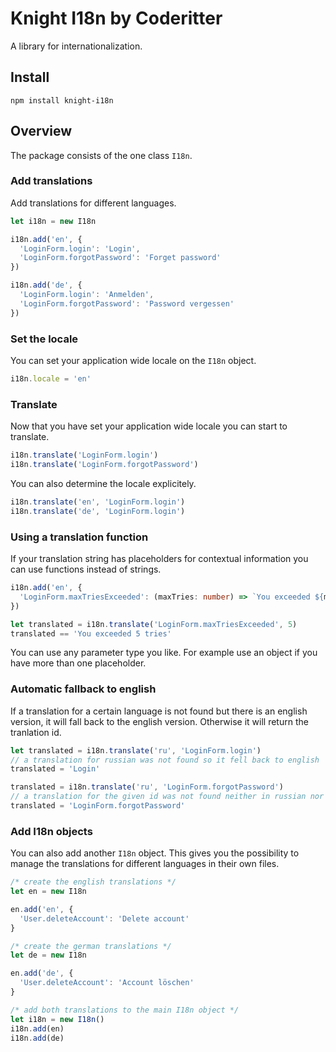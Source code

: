 # Knight I18n by Coderitter

A library for internationalization.

## Install

`npm install knight-i18n`

## Overview

The package consists of the one class `I18n`.

### Add translations

Add translations for different languages.

```typescript
let i18n = new I18n

i18n.add('en', {
  'LoginForm.login': 'Login',
  'LoginForm.forgotPassword': 'Forget password'
})

i18n.add('de', {
  'LoginForm.login': 'Anmelden',
  'LoginForm.forgotPassword': 'Password vergessen'
})
```

### Set the locale

You can set your application wide locale on the `I18n` object.

```typescript
i18n.locale = 'en'
```

### Translate

Now that you have set your application wide locale you can start to translate.

```typescript
i18n.translate('LoginForm.login')
i18n.translate('LoginForm.forgotPassword')
```

You can also determine the locale explicitely.

```typescript
i18n.translate('en', 'LoginForm.login')
i18n.translate('de', 'LoginForm.login')
```

### Using a translation function

If your translation string has placeholders for contextual information you can use functions instead of strings.

```typescript
i18n.add('en', {
  'LoginForm.maxTriesExceeded': (maxTries: number) => `You exceeded ${maxTries} tries`
})

let translated = i18n.translate('LoginForm.maxTriesExceeded', 5)
translated == 'You exceeded 5 tries'
```

You can use any parameter type you like. For example use an object if you have more than one placeholder.

### Automatic fallback to english

If a translation for a certain language is not found but there is an english version, it will fall back to the english version. Otherwise it will return the tranlation id.

```typescript
let translated = i18n.translate('ru', 'LoginForm.login')
// a translation for russian was not found so it fell back to english
translated = 'Login'

translated = i18n.translate('ru', 'LoginForm.forgotPassword')
// a translation for the given id was not found neither in russian nor in english, thus it returned the id
translated = 'LoginForm.forgotPassword'
```

### Add I18n objects

You can also add another `I18n` object. This gives you the possibility to manage the translations for different languages in their own files.

```typescript
/* create the english translations */
let en = new I18n

en.add('en', {
  'User.deleteAccount': 'Delete account'
}

/* create the german translations */
let de = new I18n

en.add('de', {
  'User.deleteAccount': 'Account löschen'
}

/* add both translations to the main I18n object */
let i18n = new I18n()
i18n.add(en)
i18n.add(de)
```
